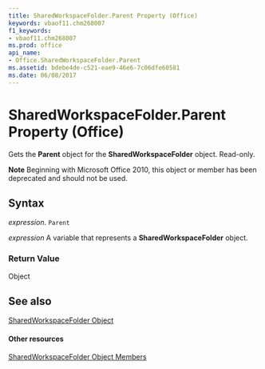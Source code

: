 ```yaml
---
title: SharedWorkspaceFolder.Parent Property (Office)
keywords: vbaof11.chm268007
f1_keywords:
- vbaof11.chm268007
ms.prod: office
api_name:
- Office.SharedWorkspaceFolder.Parent
ms.assetid: bdebe4de-c521-eae9-46e6-7c06dfe60581
ms.date: 06/08/2017
---
```



# SharedWorkspaceFolder.Parent Property (Office)

Gets the  **Parent** object for the **SharedWorkspaceFolder** object. Read-only.


 **Note**  Beginning with Microsoft Office 2010, this object or member has been deprecated and should not be used.


## Syntax

 _expression_. `Parent`

 _expression_ A variable that represents a **SharedWorkspaceFolder** object.


### Return Value

Object


## See also


[SharedWorkspaceFolder Object](sharedworkspacefolder-object-office.md)
#### Other resources


[SharedWorkspaceFolder Object Members](sharedworkspacefolder-members-office.md)

